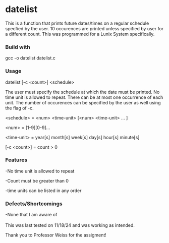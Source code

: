 # datelist
This is a function that prints future dates/times on a regular schedule specfied by the user. 10 occurences are printed unless specified by user for a different count. This was programmed for a Lunix System specifically.

### Build with
gcc -o datelist datelist.c

### Usage 
datelist \[-c \<count\>\] \<schedule\>

The user must specify the schedule at which the date must be printed. No time unit is allowed to repeat. There can be at most one occurrence of each unit. The number of occurences can be specified by the user as well using the flag of -c.

\<schedule\> \= \<num\> \<time-unit\> \[\<num\> \<time-unit\> ... \]

\<num\> \= \[1-9\]\[0-9\]...

\<time-unit\> \= year\[s\] month\[s\] week\[s\] day\[s\] hour\[s\] minute\[s\]

\[-c \<count\>\] \= count \> 0

### Features
-No time unit is allowed to repeat

-Count must be greater than 0

-time units can be listed in any order

### Defects/Shortcomings
-None that I am aware of<br><br>
This was last tested on 11/18/24 and was working as intended.

Thank you to Professor Weiss for the assigment!
